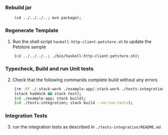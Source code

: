 ### Rebuild jar

```
    (cd ../../../..; mvn package);
```

### Regenerate Template

1. Run the shell script `haskell-http-client-petstore.sh` to update the Petstore sample

```bash
    (cd ../../../..; ./bin/haskell-http-client-petstore.sh);
```

### Typecheck, Build and run Unit tests

2. Check that the following commands complete build without any errors

```bash
    (rm -Rf ./.stack-work ./example-app/.stack-work ./tests-integration/.stack-work);
    (stack haddock && stack test);
    (cd ./example-app; stack build);
    (cd ./tests-integration; stack build --no-run-tests);
```

### Integration Tests

3. run the integration tests as described in `./tests-integration/README.md`

